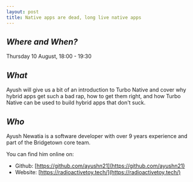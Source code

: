 ```yaml
---
layout: post
title: Native apps are dead, long live native apps
---
```


## *Where and When?*
Thursday 10 August, 18:00 - 19:30

## *What*
Ayush will give us a bit of an introduction to Turbo Native and cover  why hybrid apps get such a bad rap, how to get 
them right, and how Turbo Native can be used to build hybrid apps that don't suck.

## *Who*
Ayush Newatia is a software developer with over 9 years experience and part of the Bridgetown core team.

You can find him online on:

* Github: [https://github.com/ayushn21](https://github.com/ayushn21)
* Website: [https://radioactivetoy.tech/](https://radioactivetoy.tech/)
